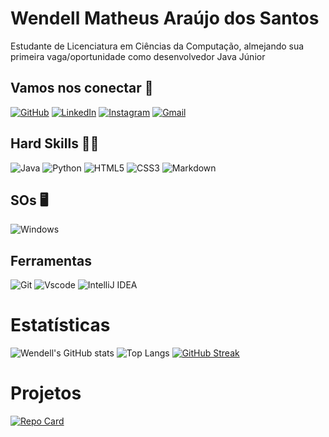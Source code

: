 # Wendell Matheus Araújo dos Santos
Estudante de Licenciatura em Ciências da Computação, almejando sua primeira vaga/oportunidade como desenvolvedor Java Júnior

## Vamos nos conectar 🤝
[![GitHub](https://img.shields.io/badge/GitHub-100000?style=for-the-badge&logo=github&logoColor=white)](https://github.com/WendellMat)
[![LinkedIn](https://img.shields.io/badge/LinkedIn-0077B5?style=for-the-badge&logo=linkedin&logoColor=white)](https://www.linkedin.com/in/wendellmatheus/)
[![Instagram](https://img.shields.io/badge/-Instagram-%23E4405F?style=for-the-badge&logo=instagram&logoColor=white)](https://www.instagram.com/wendellmatheus01/)
[![Gmail](https://img.shields.io/badge/Gmail-333333?style=for-the-badge&logo=gmail&logoColor=red)](mailto:wendell.araujo@dcx.ufpb.br)

## Hard Skills 🧑‍💻
![Java](https://img.shields.io/badge/java-%23ED8B00.svg?style=for-the-badge&logo=openjdk&logoColor=white)
![Python](https://img.shields.io/badge/python-3670A0?style=for-the-badge&logo=python&logoColor=ffdd54)
![HTML5](https://img.shields.io/badge/HTML5-E34F26?style=for-the-badge&logo=html5&logoColor=white)
![CSS3](https://img.shields.io/badge/CSS3-1572B6?style=for-the-badge&logo=css3&logoColor=white)
![Markdown](https://img.shields.io/badge/Markdown-000?style=for-the-badge&logo=markdown)

## SOs 🖥️
![Windows](https://img.shields.io/badge/Windows-000?style=for-the-badge&logo=windows&logoColor=2CA5E0)

## Ferramentas
![Git](https://img.shields.io/badge/GIT-E44C30?style=for-the-badge&logo=git&logoColor=white)
![Vscode](https://img.shields.io/badge/Vscode-007ACC?style=for-the-badge&logo=visual-studio-code&logoColor=white)
![IntelliJ IDEA](https://img.shields.io/badge/IntelliJ_IDEA-000000.svg?style=for-the-badge&logo=intellij-idea&logoColor=white)


# Estatísticas
![Wendell's GitHub stats](https://github-readme-stats.vercel.app/api?username=wendellmat&theme=dark&show_icons=true)
![Top Langs](https://github-readme-stats-git-masterrstaa-rickstaa.vercel.app/api/top-langs/?username=wendellmat&layout=compact&bg_color=000&border_color=30A3DC&title_color=E94D5F&text_color=FFF)
[![GitHub Streak](https://streak-stats.demolab.com/?user=wendellmat&theme=dark&background=000&border=30A3DC&dates=FFF)](https://git.io/streak-stats)

# Projetos
[![Repo Card](https://github-readme-stats.vercel.app/api/pin/?username=wendellmat&repo=germart&bg_color=000&border_color=30A3DC&show_icons=true&icon_color=30A3DC&title_color=E94D5F&text_color=FFF)](https://github.com/WendellMat/GerMart)
